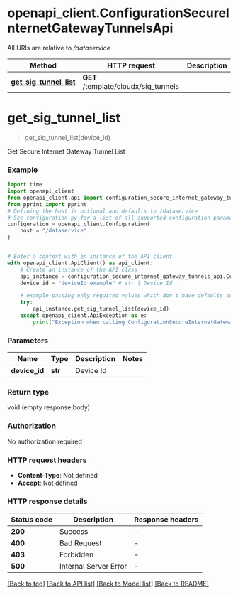 # openapi_client.ConfigurationSecureInternetGatewayTunnelsApi

All URIs are relative to */dataservice*

Method | HTTP request | Description
------------- | ------------- | -------------
[**get_sig_tunnel_list**](ConfigurationSecureInternetGatewayTunnelsApi.md#get_sig_tunnel_list) | **GET** /template/cloudx/sig_tunnels | 


# **get_sig_tunnel_list**
> get_sig_tunnel_list(device_id)



Get Secure Internet Gateway Tunnel List

### Example


```python
import time
import openapi_client
from openapi_client.api import configuration_secure_internet_gateway_tunnels_api
from pprint import pprint
# Defining the host is optional and defaults to /dataservice
# See configuration.py for a list of all supported configuration parameters.
configuration = openapi_client.Configuration(
    host = "/dataservice"
)


# Enter a context with an instance of the API client
with openapi_client.ApiClient() as api_client:
    # Create an instance of the API class
    api_instance = configuration_secure_internet_gateway_tunnels_api.ConfigurationSecureInternetGatewayTunnelsApi(api_client)
    device_id = "deviceId_example" # str | Device Id

    # example passing only required values which don't have defaults set
    try:
        api_instance.get_sig_tunnel_list(device_id)
    except openapi_client.ApiException as e:
        print("Exception when calling ConfigurationSecureInternetGatewayTunnelsApi->get_sig_tunnel_list: %s\n" % e)
```


### Parameters

Name | Type | Description  | Notes
------------- | ------------- | ------------- | -------------
 **device_id** | **str**| Device Id |

### Return type

void (empty response body)

### Authorization

No authorization required

### HTTP request headers

 - **Content-Type**: Not defined
 - **Accept**: Not defined


### HTTP response details

| Status code | Description | Response headers |
|-------------|-------------|------------------|
**200** | Success |  -  |
**400** | Bad Request |  -  |
**403** | Forbidden |  -  |
**500** | Internal Server Error |  -  |

[[Back to top]](#) [[Back to API list]](../README.md#documentation-for-api-endpoints) [[Back to Model list]](../README.md#documentation-for-models) [[Back to README]](../README.md)

